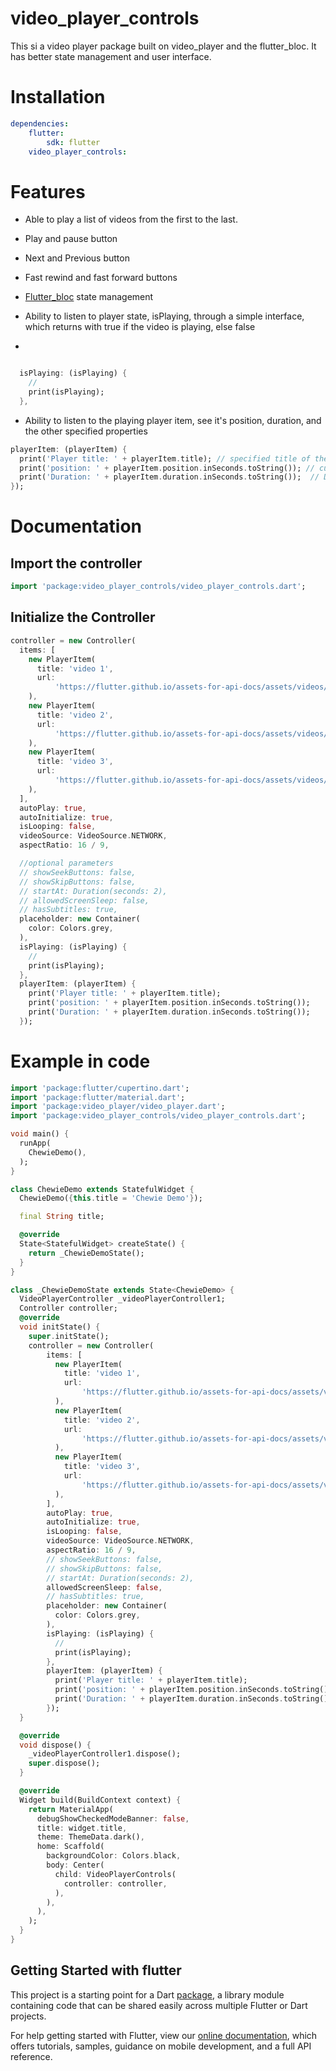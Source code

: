 # video_player_controls

This si a video player package built on video_player and the flutter_bloc. It has better state management and user interface.

# Installation

``` yaml
dependencies:
    flutter:
        sdk: flutter
    video_player_controls:

```

# Features

* Able to play a list of videos from the first to the last.
* Play and pause button
* Next and Previous button
* Fast rewind and fast forward buttons
* [Flutter_bloc](https://pub.dev/packages/flutter_bloc) state management
* Ability to listen to player state, isPlaying, through a simple interface, which returns with true if the video is playing, else false

* 

``` dart

  isPlaying: (isPlaying) {
    //
    print(isPlaying);
  },
  ```

* Ability to listen to the playing player item, see it's position, duration, and the other specified properties

``` dart
playerItem: (playerItem) {
  print('Player title: ' + playerItem.title); // specified title of the video
  print('position: ' + playerItem.position.inSeconds.toString()); // current position of the video
  print('Duration: ' + playerItem.duration.inSeconds.toString());  // Duration of the playing video
});
  ```

# Documentation

## Import the controller

``` dart
import 'package:video_player_controls/video_player_controls.dart';
  ```

## Initialize the Controller

``` dart
controller = new Controller(
  items: [
    new PlayerItem(
      title: 'video 1',
      url:
          'https://flutter.github.io/assets-for-api-docs/assets/videos/butterfly.mp4',
    ),
    new PlayerItem(
      title: 'video 2',
      url:
          'https://flutter.github.io/assets-for-api-docs/assets/videos/butterfly.mp4',
    ),
    new PlayerItem(
      title: 'video 3',
      url:
          'https://flutter.github.io/assets-for-api-docs/assets/videos/butterfly.mp4',
    ),
  ],
  autoPlay: true,
  autoInitialize: true,
  isLooping: false,
  videoSource: VideoSource.NETWORK,
  aspectRatio: 16 / 9,

  //optional parameters
  // showSeekButtons: false,
  // showSkipButtons: false,
  // startAt: Duration(seconds: 2),
  // allowedScreenSleep: false,
  // hasSubtitles: true,
  placeholder: new Container(
    color: Colors.grey,
  ),
  isPlaying: (isPlaying) {
    //
    print(isPlaying);
  },
  playerItem: (playerItem) {
    print('Player title: ' + playerItem.title);
    print('position: ' + playerItem.position.inSeconds.toString());
    print('Duration: ' + playerItem.duration.inSeconds.toString());
  });
```

# Example in code

``` dart
import 'package:flutter/cupertino.dart';
import 'package:flutter/material.dart';
import 'package:video_player/video_player.dart';
import 'package:video_player_controls/video_player_controls.dart';

void main() {
  runApp(
    ChewieDemo(),
  );
}

class ChewieDemo extends StatefulWidget {
  ChewieDemo({this.title = 'Chewie Demo'});

  final String title;

  @override
  State<StatefulWidget> createState() {
    return _ChewieDemoState();
  }
}

class _ChewieDemoState extends State<ChewieDemo> {
  VideoPlayerController _videoPlayerController1;
  Controller controller;
  @override
  void initState() {
    super.initState();
    controller = new Controller(
        items: [
          new PlayerItem(
            title: 'video 1',
            url:
                'https://flutter.github.io/assets-for-api-docs/assets/videos/butterfly.mp4',
          ),
          new PlayerItem(
            title: 'video 2',
            url:
                'https://flutter.github.io/assets-for-api-docs/assets/videos/butterfly.mp4',
          ),
          new PlayerItem(
            title: 'video 3',
            url:
                'https://flutter.github.io/assets-for-api-docs/assets/videos/butterfly.mp4',
          ),
        ],
        autoPlay: true,
        autoInitialize: true,
        isLooping: false,
        videoSource: VideoSource.NETWORK,
        aspectRatio: 16 / 9,
        // showSeekButtons: false,
        // showSkipButtons: false,
        // startAt: Duration(seconds: 2),
        allowedScreenSleep: false,
        // hasSubtitles: true,
        placeholder: new Container(
          color: Colors.grey,
        ),
        isPlaying: (isPlaying) {
          //
          print(isPlaying);
        },
        playerItem: (playerItem) {
          print('Player title: ' + playerItem.title);
          print('position: ' + playerItem.position.inSeconds.toString());
          print('Duration: ' + playerItem.duration.inSeconds.toString());
        });
  }

  @override
  void dispose() {
    _videoPlayerController1.dispose();
    super.dispose();
  }

  @override
  Widget build(BuildContext context) {
    return MaterialApp(
      debugShowCheckedModeBanner: false,
      title: widget.title,
      theme: ThemeData.dark(),
      home: Scaffold(
        backgroundColor: Colors.black,
        body: Center(
          child: VideoPlayerControls(
            controller: controller,
          ),
        ),
      ),
    );
  }
}

```

## Getting Started with flutter

This project is a starting point for a Dart
[package](https://flutter.dev/developing-packages/), 
a library module containing code that can be shared easily across
multiple Flutter or Dart projects.

For help getting started with Flutter, view our 
[online documentation](https://flutter.dev/docs), which offers tutorials, 
samples, guidance on mobile development, and a full API reference.
